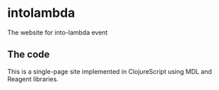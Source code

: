 # intolambda
The website for into-lambda event

## The code
This is a single-page site implemented in ClojureScript using MDL and Reagent libraries.

